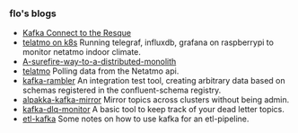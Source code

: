 ### flo's blogs

- [Kafka Connect to the Resque]()
- [telatmo on k8s](https://github.com/florin-akermann/telatmo-on-k8s-on-raspberrypi) Running telegraf, influxdb, grafana on raspberrypi to monitor netatmo indoor climate.
- [A-surefire-way-to-a-distributed-monolith](https://florin-akermann.github.io/A-surefire-way-to-a-distributed-monolith/)
- [telatmo](https://hub.docker.com/repository/docker/floak/telatmo) Polling data from the Netatmo api. 
- [kafka-rambler](https://florin-akermann.github.io/kafka-rambler/) An integration test tool, creating arbitrary data based on schemas registered in the confluent-schema registry.
- [alpakka-kafka-mirror](https://florin-akermann.github.io/alpakka-kafka-mirror/) Mirror topics across clusters without being admin.
- [kafka-dlq-monitor](https://florin-akermann.github.io/kafka-dlq-monitor/) A basic tool to keep track of your dead letter topics.
- [etl-kafka](https://florin-akermann.github.io/etl-kafka/) Some notes on how to use kafka for an etl-pipeline.